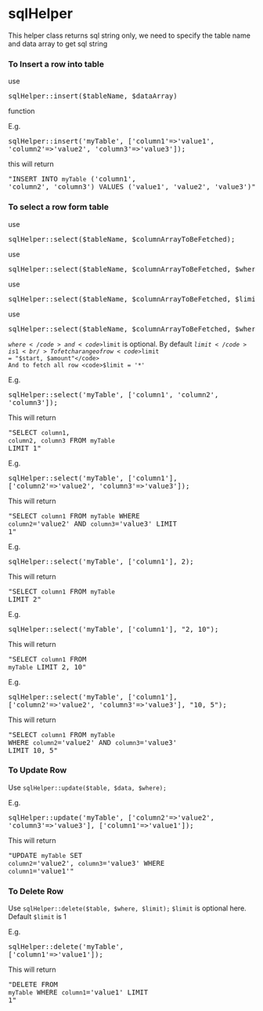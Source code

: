 # sqlHelper
This helper class returns sql string only, we need to specify the table name and data array to get sql string

<h3>To Insert a row into table</h3>

use <pre>sqlHelper::insert($tableName, $dataArray)</pre> function

E.g. <pre>sqlHelper::insert('myTable', ['column1'=>'value1', 'column2'=>'value2', 'column3'=>'value3']);</pre>

this will return <pre>"INSERT INTO `myTable` ('column1', 'column2', 'column3') VALUES ('value1', 'value2', 'value3')"</pre>


<h3>To select a row form table</h3>
use <pre>sqlHelper::select($tableName, $columnArrayToBeFetched);</pre>
use <pre>sqlHelper::select($tableName, $columnArrayToBeFetched, $where);</pre>
use <pre>sqlHelper::select($tableName, $columnArrayToBeFetched, $limit);</pre>
use <pre>sqlHelper::select($tableName, $columnArrayToBeFetched, $where, $limit);</pre>

<code>$where</code> and <code>$limit</code> is optional. By default <code>$limit</code> is 1 <br />
To fetch a range of row <code>$limit = "$start, $amount"</code>
And to fetch all row <code>$limit = '*'</code>

E.g. <pre>sqlHelper::select('myTable', ['column1', 'column2', 'column3']);</pre>
This will return <pre>"SELECT `column1`, `column2`, `column3` FROM `myTable` LIMIT 1"</pre>

E.g. <pre>sqlHelper::select('myTable', ['column1'], ['column2'=>'value2', 'column3'=>'value3']);</pre>
This will return <pre>"SELECT `column1` FROM `myTable` WHERE `column2`='value2' AND `column3`='value3' LIMIT 1"</pre>

E.g. <pre>sqlHelper::select('myTable', ['column1'], 2);</pre>
This will return <pre>"SELECT `column1` FROM `myTable` LIMIT 2"</pre>

E.g. <pre>sqlHelper::select('myTable', ['column1'], "2, 10");</pre>
This will return <pre>"SELECT `column1` FROM `myTable` LIMIT 2, 10"</pre>

E.g. <pre>sqlHelper::select('myTable', ['column1'], ['column2'=>'value2', 'column3'=>'value3'], "10, 5");</pre>
This will return <pre>"SELECT `column1` FROM `myTable` WHERE `column2`='value2' AND `column3`='value3' LIMIT 10, 5"</pre>

<h3>To Update Row</h3>
Use <code>sqlHelper::update($table, $data, $where);</code>

E.g. <pre>sqlHelper::update('myTable', ['column2'=>'value2', 'column3'=>'value3'], ['column1'=>'value1']);</pre>
This will return <pre>"UPDATE `myTable` SET `column2`='value2', `column3`='value3' WHERE `column1`='value1'"</pre>

<h3>To Delete Row</h3>
Use <code>sqlHelper::delete($table, $where, $limit);</code>
<code>$limit</code> is optional here. Default <code>$limit</code> is 1

E.g. <pre>sqlHelper::delete('myTable', ['column1'=>'value1']);</pre>
This will return <pre>"DELETE FROM `myTable` WHERE `column1`='value1' LIMIT 1"</pre>

